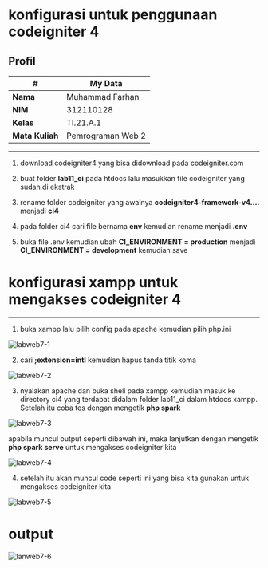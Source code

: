 # konfigurasi untuk penggunaan codeigniter 4

## Profil
| #               | My Data           |
| --------------- | ----------------- |
| **Nama**        | Muhammad Farhan   |
| **NIM**         | 312110128         |
| **Kelas**       | TI.21.A.1         |
| **Mata Kuliah** | Pemrograman Web 2 |
---

1. download codeigniter4 yang bisa didownload pada codeigniter.com

2. buat folder **lab11_ci** pada htdocs lalu masukkan file codeigniter yang sudah di ekstrak

3. rename folder codeigniter yang awalnya **codeigniter4-framework-v4....** menjadi **ci4**

4. pada folder ci4 cari file bernama **env** kemudian rename menjadi **.env**

5. buka file .env kemudian ubah **CI_ENVIRONMENT = production** menjadi **CI_ENVIRONMENT = development** kemudian save

# konfigurasi xampp untuk mengakses codeigniter 4

---

1. buka xampp lalu pilih config pada apache kemudian pilih php.ini

![labweb7-1](https://github.com/farhanz17/labweb7/assets/92637117/ffd3103e-590b-4ffd-9660-10e2b450d338)

2. cari **;extension=intl** kemudian hapus tanda titik koma

![labweb7-2](https://github.com/farhanz17/labweb7/assets/92637117/e73dd711-9d1c-4075-ae5b-7cccd734a410)

3. nyalakan apache dan buka shell pada xampp kemudian masuk ke directory ci4 yang terdapat didalam folder lab11_ci dalam htdocs xampp. Setelah itu coba tes dengan mengetik **php spark**

![labweb7-3](https://github.com/farhanz17/labweb7/assets/92637117/f8f611dd-1217-4f5c-90c3-56505ed2eb4e)

apabila muncul output seperti dibawah ini, maka lanjutkan dengan mengetik **php spark serve** untuk mengakses codeigniter kita

![labweb7-4](https://github.com/farhanz17/labweb7/assets/92637117/8d6cabfd-b70e-4e18-a8a6-04dbeb545c3d)

4. setelah itu akan muncul code seperti ini yang bisa kita gunakan untuk mengakses codeigniter kita

![labweb7-5](https://github.com/farhanz17/labweb7/assets/92637117/04ee554b-4c83-407b-af9b-1f5c440dc0f4)

# output

![lanweb7-6](https://github.com/farhanz17/labweb7/assets/92637117/e1910aba-46fe-4f22-9fcc-784236075ce0)
